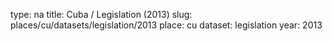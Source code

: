 type: na
title: Cuba / Legislation (2013)
slug: places/cu/datasets/legislation/2013
place: cu
dataset: legislation
year: 2013
